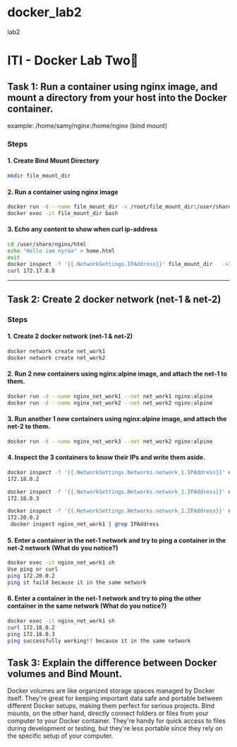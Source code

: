 # docker_lab2
lab2
# ITI - Docker Lab Two🐋
## Task 1: Run a container using nginx image, and mount a directory from your host into the Docker container.
example: /home/samy/nginx:/home/nginx (bind mount)

### Steps
#### 1. Create Bind Mount Directory
```bash
mkdir file_mount_dir

```

#### 2. Run a container using nginx image
```bash
docker run -d --name file_mount_dir -v /root/file_mount_dir:/user/share/nginx/html nginx
docker exec -it file_mount_dir bash
```

#### 3. Echo any content to show when curl ip-address
```bash
cd /user/share/nginx/html
echo "Hello iam nyraa" > home.html
exit
docker inspect -f '{{.NetworkSettings.IPAddress}}' file_mount_dir   ->172.17.0.8
curl 172.17.0.8
```

---
## Task 2: Create 2 docker network (net-1 & net-2)

### Steps
#### 1. Create 2 docker network (net-1 & net-2)
```bash
docker network create net_work1
docker network create net_work2
```

#### 2. Run 2 new containers using nginx:alpine image, and attach the net-1 to them.
```bash
docker run -d --name nginx_net_work1 --net net_work1 nginx:alpine
docker run -d --name nginx_net_work2 --net net_work2 nginx:alpine
```

#### 3. Run another 1 new containers using nginx:alpine image, and attach the net-2 to them.
```bash
docker run -d --name nginx_net_work3 --net net_work2 nginx:alpine
```

#### 4. Inspect the 3 containers to know their IPs and write them aside.
```bash
docker inspect -f '{{.NetworkSettings.Networks.network_1.IPAddress}}' nginx_net_work1
172.18.0.2

docker inspect -f '{{.NetworkSettings.Networks.network_1.IPAddress}}' nginx_net_work2
172.18.0.3

docker inspect -f '{{.NetworkSettings.Networks.network_2.IPAddress}}' nginx_net_work3
172.20.0.2
 docker inspect nginx_net_work1 | grep IPAddress
```

#### 5. Enter a container in the net-1 network and try to ping a container in the net-2 network (What do you notice?)
```bash
docker exec -it nginx_net_work1 sh 
Use ping or curl
ping 172.20.0.2
ping it faild because it in the same network
```

#### 6. Enter a container in the net-1 network and try to ping the other container in the same network (What do you notice?)
```bash
docker exec -it nginx_net_work1 sh 
curl 172.18.0.2
ping 172.18.0.3
ping successfully working!! because it in the same network
```

## Task 3: Explain the difference between Docker volumes and Bind Mount.
Docker volumes are like organized storage spaces managed by Docker itself. They're great for keeping important data safe and portable between different Docker setups, making them perfect for serious projects.
Bind mounts, on the other hand, directly connect folders or files from your computer to your Docker container. They're handy for quick access to files during development or testing, but they're less portable since they rely on the specific setup of your computer.
